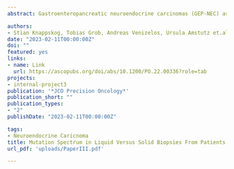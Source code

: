 ```yaml
---
abstract: Gastroenteropancreatic neuroendocrine carcinomas (GEP-NEC) are rare and have a poor prognosis. Most GEP-NEC are diagnosed with metastatic disease, with only minor biopsies available for molecular diagnostics. We assessed the applicability of liquid biopsies for molecular profiling of GEP-NEC.We performed massive parallel sequencing of 76 cancer-related genes in circulating tumor DNA from 50 patients with advanced GEP-NEC and compared findings to previous analyses of solid tumor biopsies from the same patients. Plasma samples were collected before therapy, and the median time span between blood and tissue sampling was 25 days.Liquid biopsy analyses may be an applicable alternative to solid biopsies in GEP-NEC. Liquid biopsies may add additional mutations compared with tumor biopsies alone and could be useful for biomarker assessment in clinical trials for these patients.

authors:
- Stian Knappskog, Tobias Grob, Andreas Venizelos, Ursula Amstutz et.al.
date: "2023-02-11T00:00:00Z"
doi: ""
featured: yes
links:
- name: Link
  url: https://ascopubs.org/doi/abs/10.1200/PO.22.00336?role=tab
projects:
- internal-project3
publication: '*JCO Precision Oncology*'
publication_short: ""
publication_types:
- "2"
publishDate: "2023-02-11T00:00:00Z"

tags:
- Neuroendocrine Caricnoma
title: Mutation Spectrum in Liquid Versus Solid Biopsies From Patients With Advanced Gastroenteropancreatic Neuroendocrine Carcinoma
url_pdf: 'uploads/PaperIII.pdf'

---
```

